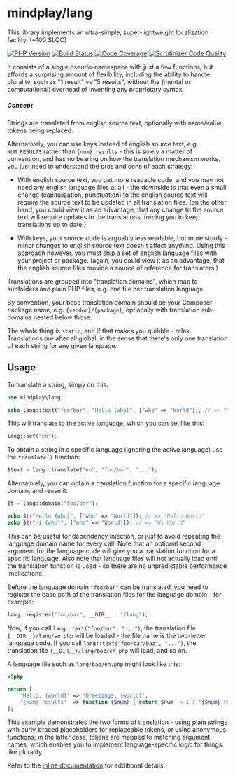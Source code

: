 mindplay/lang
=============

This library implements an ultra-simple, super-lightweight localization facility. (~100 SLOC)

[![PHP Version](https://img.shields.io/badge/php-5.4%2B-blue.svg)](https://packagist.org/packages/mindplay/lang)
[![Build Status](https://travis-ci.org/mindplay-dk/lang.svg?branch=master)](https://travis-ci.org/mindplay-dk/lang)
[![Code Coverage](https://scrutinizer-ci.com/g/mindplay-dk/lang/badges/coverage.png?b=master)](https://scrutinizer-ci.com/g/mindplay-dk/lang/?branch=master)
[![Scrutinizer Code Quality](https://scrutinizer-ci.com/g/mindplay-dk/lang/badges/quality-score.png?b=master)](https://scrutinizer-ci.com/g/mindplay-dk/lang/?branch=master)

It consists of a single pseudo-namespace with just a few functions, but affords a surprising
amount of flexibility, including the ability to handle plurality, such as "1 result" vs "5 results",
without the (mental or computational) overhead of inventing any proprietary syntax.

##### Concept

Strings are translated from english source text, optionally with name/value tokens being replaced.

Alternatively, you can use keys instead of english source text, e.g. `NUM_RESULTS` rather than
`{num} results` - this is solely a matter of convention, and has no bearing on how the translation
mechanism works, you just need to understand the pros and cons of each strategy:

  * With english source text, you get more readable code, and you may not need any english language
    files at all - the downside is that even a small change (capitalization, punctuation) to the
    english source text will require the source text to be updated in all translation files. (on the
    other hand, you could view it as an advantage, that any change to the source text will require
    updates to the translations, forcing you to keep translations up to date.)
    
  * With keys, your source code is arguably less readable, but more sturdy - minor changes to english
    source text doesn't affect anything. Using this approach however, you must ship a set of english
    language files with your project or package. (again, you could view it as an advantage, that the
    english source files provide a source of reference for translators.)

Translations are grouped into "translation domains", which map to subfolders and plain PHP files,
e.g. one file per translation language.

By convention, your base translation domain should be your Composer package name, e.g. `{vendor}/{package}`,
optionally with translation sub-domains nested below those.

The whole thing is `static`, and if that makes you quibble - relax. Translations *are* after all
global, in the sense that there's only one translation of each string for any given language.

## Usage

To translate a string, simpy do this:

```php
use mindplay\lang;

echo lang::text("foo/bar", "Hello {who}", ["who" => "World"]); // => "Hello World"
```

This will translate to the active language, which you can set like this:

```php
lang::set("en");
```

To obtain a string in a specific language (ignoring the active language) use the `translate()` function:

```php
$text = lang::translate("en", "foo/bar", "...");
```

Alternatively, you can obtain a translation function for a specific language domain, and reuse it:

```php
$t = lang::domain("foo/bar");

echo $t("Hello {who}", ["who" => "World"]); // => "Hello World"
echo $t("Hi {who}", ["who" => "World"]); // => "Hi World"
```

This can be useful for dependency injection, or just to avoid repeating the language domain name
for every call. Note that an optional second argument for the language code will give you a translation
function for a specific language. Also note that language files will not actually load until the
translation function is used - so there are no unpredictable performance implications.

Before the language domain `"foo/bar"` can be translated, you need to register the base path of the
translation files for the language domain - for example:

```php
lang::register("foo/bar", __DIR__ . "/lang");
```

Now, if you call `lang::text("foo/bar", "...")`, the translation file `{__DIR__}/lang/en.php` will
be loaded - the file name is the two-letter language code. If you call `lang::text("foo/bar/baz", "...")`,
the translation file `{__DIR__}/lang/baz/en.php` will load, and so on.

A language file such as `lang/baz/en.php` might look like this:

```php
<?php

return [
    'Hello, {world}' => 'Greetings, {world}',
    '{num} results'  => function ($num) { return $num != 1 ? "{$num} results" : "{$num} result"; }
];
```

This example demonstrates the two forms of translation - using plain strings with curly-braced
placeholders for replaceable tokens, or using anonymous functions; in the latter case, tokens
are mapped to matching argument names, which enables you to implement language-specific logic
for things like plurality.

Refer to the [inline documentation](src/lang.php) for additional details. 
